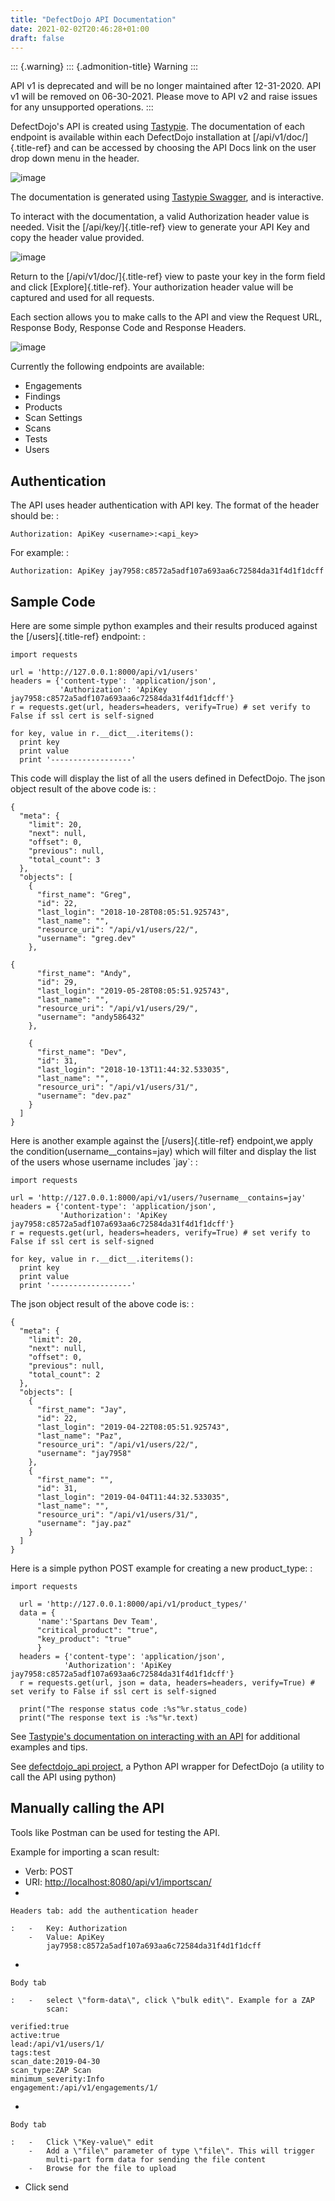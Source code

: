 ```yaml
---
title: "DefectDojo API Documentation"
date: 2021-02-02T20:46:28+01:00
draft: false
---
```



::: {.warning}
::: {.admonition-title}
Warning
:::

API v1 is deprecated and will be no longer maintained after 12-31-2020.
API v1 will be removed on 06-30-2021. Please move to API v2 and raise
issues for any unsupported operations.
:::

DefectDojo\'s API is created using
[Tastypie](https://django-tastypie.readthedocs.org). The documentation
of each endpoint is available within each DefectDojo installation at
[/api/v1/doc/]{.title-ref} and can be accessed by choosing the API Docs
link on the user drop down menu in the header.

![image](/images/api_1.png)

The documentation is generated using [Tastypie
Swagger](http://django-tastypie-swagger.readthedocs.org/), and is
interactive.

To interact with the documentation, a valid Authorization header value
is needed. Visit the [/api/key/]{.title-ref} view to generate your API
Key and copy the header value provided.

![image](/images/api_3.png)

Return to the [/api/v1/doc/]{.title-ref} view to paste your key in the
form field and click [Explore]{.title-ref}. Your authorization header
value will be captured and used for all requests.

Each section allows you to make calls to the API and view the Request
URL, Response Body, Response Code and Response Headers.

![image](/images/api_2.png)

Currently the following endpoints are available:

-   Engagements
-   Findings
-   Products
-   Scan Settings
-   Scans
-   Tests
-   Users

Authentication
--------------

The API uses header authentication with API key. The format of the
header should be: :

    Authorization: ApiKey <username>:<api_key>

For example: :

    Authorization: ApiKey jay7958:c8572a5adf107a693aa6c72584da31f4d1f1dcff

Sample Code
-----------

Here are some simple python examples and their results produced against
the [/users]{.title-ref} endpoint: :

    import requests

    url = 'http://127.0.0.1:8000/api/v1/users'
    headers = {'content-type': 'application/json',
               'Authorization': 'ApiKey jay7958:c8572a5adf107a693aa6c72584da31f4d1f1dcff'}
    r = requests.get(url, headers=headers, verify=True) # set verify to False if ssl cert is self-signed

    for key, value in r.__dict__.iteritems():
      print key
      print value
      print '------------------'

This code will display the list of all the users defined in DefectDojo.
The json object result of the above code is: :

    {
      "meta": {
        "limit": 20,
        "next": null,
        "offset": 0,
        "previous": null,
        "total_count": 3
      },
      "objects": [
        {
          "first_name": "Greg",
          "id": 22,
          "last_login": "2018-10-28T08:05:51.925743",
          "last_name": "",
          "resource_uri": "/api/v1/users/22/",
          "username": "greg.dev"
        },

    {
          "first_name": "Andy",
          "id": 29,
          "last_login": "2019-05-28T08:05:51.925743",
          "last_name": "",
          "resource_uri": "/api/v1/users/29/",
          "username": "andy586432"
        },

        {
          "first_name": "Dev",
          "id": 31,
          "last_login": "2018-10-13T11:44:32.533035",
          "last_name": "",
          "resource_uri": "/api/v1/users/31/",
          "username": "dev.paz"
        }
      ]
    }

Here is another example against the [/users]{.title-ref} endpoint,we
apply the condition(username\_\_contains=jay) which will filter and
display the list of the users whose username includes \`jay\`: :

    import requests

    url = 'http://127.0.0.1:8000/api/v1/users/?username__contains=jay'
    headers = {'content-type': 'application/json',
               'Authorization': 'ApiKey jay7958:c8572a5adf107a693aa6c72584da31f4d1f1dcff'}
    r = requests.get(url, headers=headers, verify=True) # set verify to False if ssl cert is self-signed

    for key, value in r.__dict__.iteritems():
      print key
      print value
      print '------------------'

The json object result of the above code is: :

    {
      "meta": {
        "limit": 20,
        "next": null,
        "offset": 0,
        "previous": null,
        "total_count": 2
      },
      "objects": [
        {
          "first_name": "Jay",
          "id": 22,
          "last_login": "2019-04-22T08:05:51.925743",
          "last_name": "Paz",
          "resource_uri": "/api/v1/users/22/",
          "username": "jay7958"
        },
        {
          "first_name": "",
          "id": 31,
          "last_login": "2019-04-04T11:44:32.533035",
          "last_name": "",
          "resource_uri": "/api/v1/users/31/",
          "username": "jay.paz"
        }
      ]
    }

Here is a simple python POST example for creating a new product\_type: :

    import requests

      url = 'http://127.0.0.1:8000/api/v1/product_types/'
      data = {
          'name':'Spartans Dev Team',
          "critical_product": "true",
          "key_product": "true"
          }
      headers = {'content-type': 'application/json',
                'Authorization': 'ApiKey jay7958:c8572a5adf107a693aa6c72584da31f4d1f1dcff'}
      r = requests.get(url, json = data, headers=headers, verify=True) # set verify to False if ssl cert is self-signed

      print("The response status code :%s"%r.status_code)
      print("The response text is :%s"%r.text)

See [Tastypie\'s documentation on interacting with an
API](https://django-tastypie.readthedocs.org/en/latest/interacting.html)
for additional examples and tips.

See [defectdojo\_api
project](https://github.com/DefectDojo/defectdojo_api), a Python API
wrapper for DefectDojo (a utility to call the API using python)

Manually calling the API
------------------------

Tools like Postman can be used for testing the API.

Example for importing a scan result:

-   Verb: POST
-   URI: <http://localhost:8080/api/v1/importscan/>
-   

    Headers tab: add the authentication header

    :   -   Key: Authorization
        -   Value: ApiKey
            jay7958:c8572a5adf107a693aa6c72584da31f4d1f1dcff

-   

    Body tab

    :   -   select \"form-data\", click \"bulk edit\". Example for a ZAP
            scan:

<!-- -->

    verified:true
    active:true
    lead:/api/v1/users/1/
    tags:test
    scan_date:2019-04-30
    scan_type:ZAP Scan
    minimum_severity:Info
    engagement:/api/v1/engagements/1/

-   

    Body tab

    :   -   Click \"Key-value\" edit
        -   Add a \"file\" parameter of type \"file\". This will trigger
            multi-part form data for sending the file content
        -   Browse for the file to upload

-   Click send
